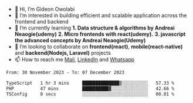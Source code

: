 - 👋 Hi, I’m Gideon Owolabi
- 👀 I’m interested in building efficient and scalable application across the frontend and backend
- 🌱 I’m currently learning <b>1. Data structure & algorithms by Andreai Neaogie(udemy)</b> <b>2. Micro frontends with react(udemy).</b>  <b>3. javascript the advanced concepts by Andreai Neaogie(Udemy)</b>
- 💞️ I’m looking to collaborate on <b>frontend(react)</b>, <b>mobile(react-native)</b> and <b>backend(Nodejs, Laravel)</b> projects
- 📫 How to reach me <a href="mailto:gideoniyin2021@gmail.com">Mail</a>, <a href="https://www.linkedin.com/in/gideon-owolabi-9b667a232/">LinkedIn</a> and <a href="https://wa.me/2348055377085">Whatsapp</a>

<!---
gude1/gude1 is a ✨ special ✨ repository because its `README.md` (this file) appears on your GitHub profile.
You can click the Preview link to take a look at your changes.
--->

<!--START_SECTION:waka-->

```txt
From: 30 November 2023 - To: 07 December 2023

TypeScript   1 hr 3 mins     ██████████████▒░░░░░░░░░░   57.33 %
PHP          47 mins         ██████████▓░░░░░░░░░░░░░░   42.66 %
TSConfig     0 secs          ░░░░░░░░░░░░░░░░░░░░░░░░░   00.01 %
```

<!--END_SECTION:waka-->
